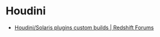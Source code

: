 # Houdini

- [Houdini/Solaris plugins custom builds | Redshift Forums](https://redshift.maxon.net/topic/31230/houdini-solaris-plugins-custom-builds)
